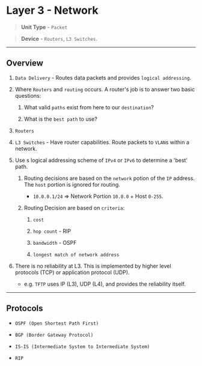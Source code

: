 # Layer 3 - Network

> __Unit Type__ - `Packet`

> __Device__ - `Routers`, `L3 Switches`.

---

## Overview

1. `Data Delivery` - Routes data packets and provides `logical addressing`.

2. Where `Routers` and `routing` occurs. A router's job is to answer two basic questions:

    1. What valid `paths` exist from here to our `destination`?

    2. What is the `best path` to use?

3. `Routers`

4. `L3 Switches` - Have router capabilities. Route packets to `VLAN`s within a network.

5. Use s logical addressing scheme of `IPv4` or `IPv6` to determine a 'best' path.

    1. Routing decisions are based on the `network` potion of the `IP` address. The `host` portion is ignored for routing.

        * `10.0.0.1/24` => Network Portion `10.0.0` + Host `0-255`.
    
    2. Routing Decision are based on `criteria`:

        1. `cost`

        2. `hop count` - RIP

        3. `bandwidth` - OSPF

        4. `longest match of network address`

6. There is no reliability at L3. This is implemented by higher level protocols (TCP) or application protocol (UDP).

    * e.g. `TFTP` uses IP (L3), UDP (L4), and provides the reliability itself.

---

## Protocols

* `OSPF (Open Shortest Path First)`

* `BGP (Border Gateway Protocol)`

* `IS-IS (Intermediate System to Intermediate System)`

* `RIP`